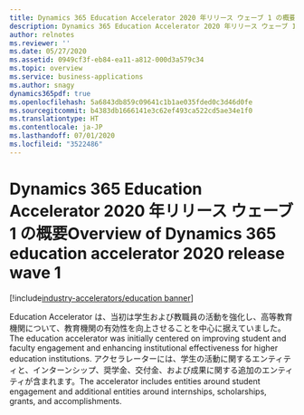 ```yaml
---
title: Dynamics 365 Education Accelerator 2020 年リリース ウェーブ 1 の概要
description: Dynamics 365 Education Accelerator 2020 年リリース ウェーブ 1 の概要
author: relnotes
ms.reviewer: ''
ms.date: 05/27/2020
ms.assetid: 0949cf3f-eb84-ea11-a812-000d3a579c34
ms.topic: overview
ms.service: business-applications
ms.author: snagy
dynamics365pdf: true
ms.openlocfilehash: 5a6843db859c09641c1b1ae035fded0c3d46d0fe
ms.sourcegitcommit: b4383db1666141e3c62ef493ca522cd5ae34e1f0
ms.translationtype: HT
ms.contentlocale: ja-JP
ms.lasthandoff: 07/01/2020
ms.locfileid: "3522486"
---
```

# <a name="overview-of-dynamics-365-education-accelerator-2020-release-wave-1"></a><span data-ttu-id="21ef9-103">Dynamics 365 Education Accelerator 2020 年リリース ウェーブ 1 の概要</span><span class="sxs-lookup"><span data-stu-id="21ef9-103">Overview of Dynamics 365 education accelerator 2020 release wave 1</span></span>
[!include[industry-accelerators/education banner](../includes/industry-accelerators/education.md)]

<!--overview start-->
<span data-ttu-id="21ef9-104">Education Accelerator は、当初は学生および教職員の活動を強化し、高等教育機関について、教育機関の有効性を向上させることを中心に据えていました。</span><span class="sxs-lookup"><span data-stu-id="21ef9-104">The education accelerator was initially centered on improving student and faculty engagement and enhancing institutional effectiveness for higher education institutions.</span></span>  <span data-ttu-id="21ef9-105">アクセラレーターには、学生の活動に関するエンティティと、インターンシップ、奨学金、交付金、および成果に関する追加のエンティティが含まれます。</span><span class="sxs-lookup"><span data-stu-id="21ef9-105">The accelerator includes entities around student engagement and additional entities around internships, scholarships, grants, and accomplishments.</span></span>
<!--overview end-->
